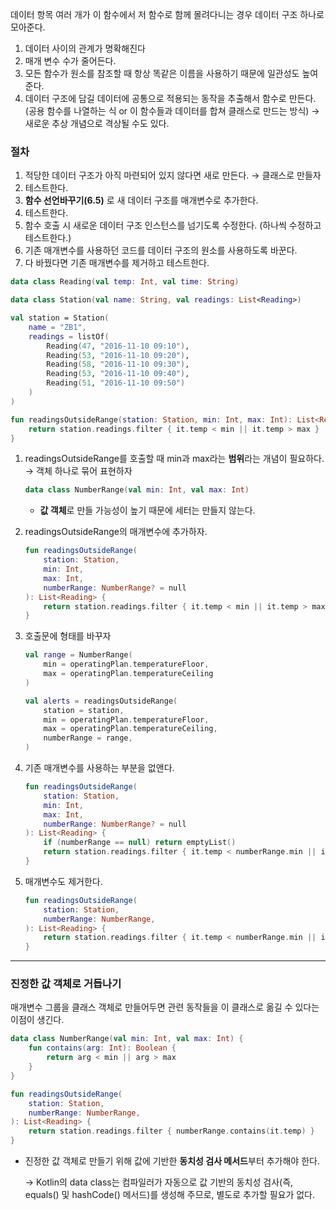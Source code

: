 데이터 항목 여러 개가 이 함수에서 저 함수로 함께 몰려다니는 경우 데이터 구조 하나로 모아준다.

1. 데이터 사이의 관계가 명확해진다
2. 매개 변수 수가 줄어든다.
3. 모든 함수가 원소를 참조할 때 항상 똑같은 이름을 사용하기 때문에 일관성도 높여준다.
4. 데이터 구조에 담길 데이터에 공통으로 적용되는 동작을 추출해서 함수로 만든다.(공용 함수를 나열하는 식 or 이 함수들과 데이터를 합쳐 클래스로 만드는 방식) → 새로운 추상 개념으로 격상될 수도 있다.

### 절차

1. 적당한 데이터 구조가 아직 마련되어 있지 않다면 새로 만든다. → 클래스로 만들자
2. 테스트한다.
3.  **함수 선언바꾸기(6.5)** 로 새 데이터 구조를 매개변수로 추가한다.
4. 테스트한다.
5. 함수 호출 시 새로운 데이터 구조 인스턴스를 넘기도록 수정한다. (하나씩 수정하고 테스트한다.)
6. 기존 매개변수를 사용하던 코드를 데이터 구조의 원소를 사용하도록 바꾼다.
7. 다 바꿨다면 기존 매개변수를 제거하고 테스트한다.

```kotlin
data class Reading(val temp: Int, val time: String)

data class Station(val name: String, val readings: List<Reading>)

val station = Station(
    name = "ZB1",
    readings = listOf(
        Reading(47, "2016-11-10 09:10"),
        Reading(53, "2016-11-10 09:20"),
        Reading(58, "2016-11-10 09:30"),
        Reading(53, "2016-11-10 09:40"),
        Reading(51, "2016-11-10 09:50")
    )
)

fun readingsOutsideRange(station: Station, min: Int, max: Int): List<Reading> {
    return station.readings.filter { it.temp < min || it.temp > max }
}
```

1. readingsOutsideRange를 호출할 때 min과 max라는 **범위**라는 개념이 필요하다. → 객체 하나로 묶어 표현하자
    
    ```kotlin
    data class NumberRange(val min: Int, val max: Int)
    ```
    
    - **값 객체**로 만들 가능성이 높기 때문에 세터는 만들지 않는다.
2. readingsOutsideRange의 매개변수에 추가하자.
    
    ```kotlin
    fun readingsOutsideRange(
        station: Station,
        min: Int,
        max: Int,
        numberRange: NumberRange? = null
    ): List<Reading> {
        return station.readings.filter { it.temp < min || it.temp > max }
    }
    ```
    
3. 호출문에 형태를 바꾸자
    
    ```kotlin
    val range = NumberRange(
        min = operatingPlan.temperatureFloor,
        max = operatingPlan.temperatureCeiling
    )
    
    val alerts = readingsOutsideRange(
        station = station,
        min = operatingPlan.temperatureFloor,
        max = operatingPlan.temperatureCeiling,
        numberRange = range,
    )
    ```
    
4. 기존 매개변수를 사용하는 부분을 없앤다.
    
    ```kotlin
    fun readingsOutsideRange(
        station: Station,
        min: Int,
        max: Int,
        numberRange: NumberRange? = null
    ): List<Reading> {
        if (numberRange == null) return emptyList()
        return station.readings.filter { it.temp < numberRange.min || it.temp > numberRange.max }
    }
    ```
    
5. 매개변수도 제거한다.
    
    ```kotlin
    fun readingsOutsideRange(
        station: Station,
        numberRange: NumberRange,
    ): List<Reading> {
        return station.readings.filter { it.temp < numberRange.min || it.temp > numberRange.max }
    }
    ```
    

---

### 진정한 값 객체로 거듭나기

매개변수 그룹을 클래스 객체로 만들어두면 관련 동작들을 이 클래스로 옮길 수 있다는 이점이 생긴다.

```kotlin
data class NumberRange(val min: Int, val max: Int) {
    fun contains(arg: Int): Boolean {
        return arg < min || arg > max
    }
}

fun readingsOutsideRange(
    station: Station,
    numberRange: NumberRange,
): List<Reading> {
    return station.readings.filter { numberRange.contains(it.temp) }
}
```

- 진정한 값 객체로 만들기 위해 값에 기반한 **동치성 검사 메서드**부터 추가해야 한다.
    
    → Kotlin의 data class는 컴파일러가 자동으로 값 기반의 동치성 검사(즉, equals() 및 hashCode() 메서드)를 생성해 주므로, 별도로 추가할 필요가 없다.
